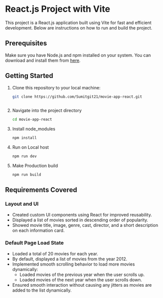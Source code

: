 # React.js Project with Vite

This project is a React.js application built using Vite for fast and efficient development. Below are instructions on how to run and build the project.

## Prerequisites

Make sure you have Node.js and npm installed on your system. You can download and install them from [here](https://nodejs.org/).

## Getting Started

1. Clone this repository to your local machine:
   ```bash
   git clone https://github.com/Sumitgit21/movie-app-react.git
  

2. Navigate into the project directory
     ```bash
   cd movie-app-react
  
2. Install node_modules
     ```bash
   npm install
  
3. Run on Local host
     ```bash
   npm run dev

4. Make Production build 
     ```bash
   npm run build

## Requirements Covered

### Layout and UI
- Created custom UI components using React for improved reusability.
- Displayed a list of movies sorted in descending order of popularity.
- Showed movie title, image, genre, cast, director, and a short description on each information card.

### Default Page Load State
- Loaded a total of 20 movies for each year.
- By default, displayed a list of movies from the year 2012.
- Implemented smooth scrolling behavior to load more movies dynamically:
  - Loaded movies of the previous year when the user scrolls up.
  - Loaded movies of the next year when the user scrolls down.
- Ensured smooth interaction without causing any jitters as movies are added to the list dynamically.

 
